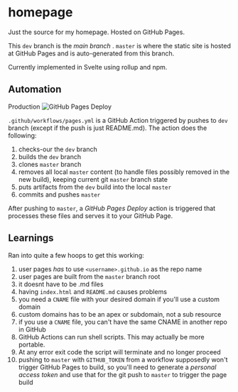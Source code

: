 # homepage

Just the source for my homepage. Hosted on GitHub Pages.

This `dev` branch is the _main branch_ . `master` is where the static site is hosted at GitHub Pages and is auto-generated from this branch.

Currently implemented in Svelte using rollup and npm.

## Automation

Production ![GitHub Pages Deploy](https://github.com/tehdarthvid/tehdarthvid.github.io/workflows/GitHub%20Pages%20Deploy/badge.svg)

`.github/workflows/pages.yml` is a GitHub Action triggered by pushes to `dev` branch (except if the push is just README.md). The action does the following:

1. checks-our the `dev` branch
1. builds the `dev` branch
1. clones `master` branch
1. removes all local `master` content (to handle files possibly removed in the new build), keeping current git `master` branch state
1. puts artifacts from the `dev` build into the local `master`
1. commits and pushes `master`

After pushing to `master`, a _GitHub Pages Deploy_ action is triggered that processes these files and serves it to your GitHub Page.

## Learnings

Ran into quite a few hoops to get this working:

1. user pages _has_ to use `<username>.github.io` as the repo name
1. user pages are built from the `master` branch root
1. it doesnt have to be .md files
1. having `index.html` and `README.md` causes problems
1. you need a `CNAME` file with your desired domain if you'll use a custom domain
1. custom domains has to be an apex or subdomain, not a sub resource
1. if you use a `CNAME` file, you can't have the same CNAME in another repo in GitHub
1. GitHub Actions can run shell scripts. This may actually be more portable.
1. At any error exit code the script will terminate and no longer proceed
1. pushing to `master` with `GITHUB_TOKEN` from a workflow supposedly won't trigger GitHub Pages to build, so you'll need to generate a _personal access token_ and use that for the git push to `master` to trigger the page build

